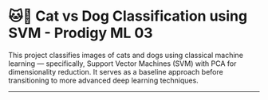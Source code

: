 # 🐱🐶 Cat vs Dog Classification using SVM - Prodigy ML 03

This project classifies images of cats and dogs using classical machine learning — specifically, Support Vector Machines (SVM) with PCA for dimensionality reduction. 
It serves as a baseline approach before transitioning to more advanced deep learning techniques.

---
